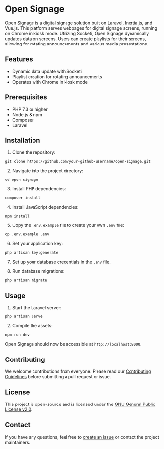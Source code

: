 # Open Signage

Open Signage is a digital signage solution built on Laravel, Inertia.js, and Vue.js. This platform serves webpages for digital signage screens, running on Chrome in kiosk mode. Utilizing Socketi, Open Signage dynamically updates data on screens. Users can create playlists for their screens, allowing for rotating announcements and various media presentations.

## Features

- Dynamic data update with Socketi
- Playlist creation for rotating announcements
- Operates with Chrome in kiosk mode

## Prerequisites

- PHP 7.3 or higher
- Node.js & npm
- Composer
- Laravel

## Installation

1. Clone the repository:

```
git clone https://github.com/your-github-username/open-signage.git
```

2. Navigate into the project directory:

```
cd open-signage
```

3. Install PHP dependencies:

```
composer install
```

4. Install JavaScript dependencies:

```
npm install
```

5. Copy the `.env.example` file to create your own `.env` file:

```
cp .env.example .env
```

6. Set your application key:

```
php artisan key:generate
```

7. Set up your database credentials in the `.env` file.

8. Run database migrations:

```
php artisan migrate
```

## Usage

1. Start the Laravel server:

```
php artisan serve
```

2. Compile the assets:

```
npm run dev
```

Open Signage should now be accessible at `http://localhost:8000`.

## Contributing

We welcome contributions from everyone. Please read our [Contributing Guidelines](CONTRIBUTING.md) before submitting a pull request or issue.

## License

This project is open-source and is licensed under the [GNU General Public License v2.0](LICENSE.md).

## Contact

If you have any questions, feel free to [create an issue](https://github.com/thiritin/open-signage/issues/new) or contact the project maintainers.

